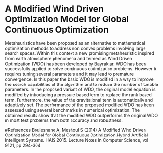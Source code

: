 # A Modified Wind Driven Optimization Model for Global Continuous Optimization
Metaheuristics have been proposed as an alternative to mathematical optimization methods to address non convex problems involving large search spaces. Within this context a new promising metaheuristic inspired from earth atmosphere phenomena and termed as Wind Driven Optimization (WDO) has been developed by Bayraktar. WDO has been successfully applied to solve continuous optimization problems. However it requires tuning several parameters and it may lead to premature convergence. In this paper the basic WDO is modified in a way to improve the search capabilities of the algorithm and to reduce the number of tunable parameters. In the proposed variant of WDO, the original model equation is modified by introducing a pressure based term to replace the rank based term. Furthermore, the value of the gravitational term is automatically and adaptively set. The performance of the proposed modified WDO has been assessed using several benchmarks in numerical optimization. The obtained results show that the modified WDO outperforms the original WDO in most test problems from both accuracy and robustness.

#References
Boulesnane A, Meshoul S (2014) A Modified Wind Driven Optimization Model for Global Continuous Optimization.Hybrid Artificial Intelligent Systems. HAIS 2015. Lecture Notes in Computer Science, vol 9121, pp 294-304
